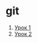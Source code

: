 # git


1. [Урок 1](https://github.com/kristina-sidiropulo/git/blob/main/lesson1.txt)
2. [Урок 2](https://github.com/kristina-sidiropulo/git/blob/main/lesson2.txt)

